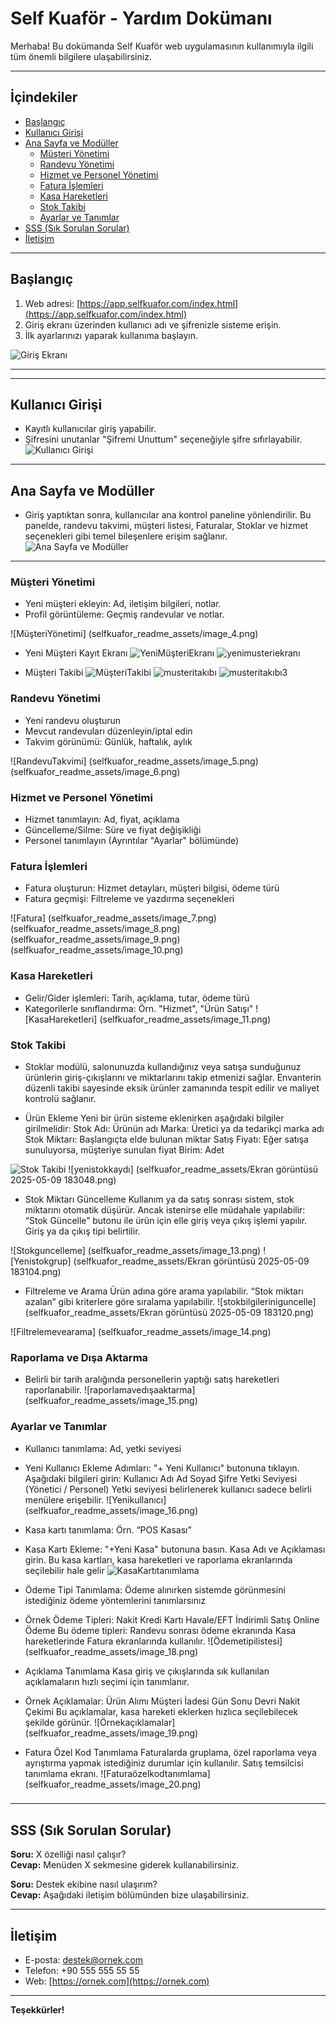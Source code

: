 # Self Kuaför - Yardım Dokümanı

Merhaba! Bu dokümanda Self Kuaför web uygulamasının kullanımıyla ilgili tüm önemli bilgilere ulaşabilirsiniz.

---

## İçindekiler

- [Başlangıç](#başlangıç)
- [Kullanıcı Girişi](#kullanıcı-girişi)
- [Ana Sayfa ve Modüller](#ana-sayfa-ve-modüller)
  - [Müşteri Yönetimi](#müşteri-yönetimi)
  - [Randevu Yönetimi](#randevu-yönetimi)
  - [Hizmet ve Personel Yönetimi](#hizmet-ve-personel-yönetimi)
  - [Fatura İşlemleri](#fatura-işlemleri)
  - [Kasa Hareketleri](#kasa-hareketleri)
  - [Stok Takibi](#stok-takibi)
  - [Ayarlar ve Tanımlar](#ayarlar-ve-tanımlar)
- [SSS (Sık Sorulan Sorular)](#sss-sık-sorulan-sorular)
- [İletişim](#iletişim)

---

## Başlangıç

1. Web adresi: [https://app.selfkuafor.com/index.html](https://app.selfkuafor.com/index.html)
2. Giriş ekranı üzerinden kullanıcı adı ve şifrenizle sisteme erişin.
3. İlk ayarlarınızı yaparak kullanıma başlayın.

![Giriş Ekranı](selfkuafor_readme_assets/image_1.png)

---



---

## Kullanıcı Girişi

- Kayıtlı kullanıcılar giriş yapabilir.
- Şifresini unutanlar "Şifremi Unuttum" seçeneğiyle şifre sıfırlayabilir.
![Kullanıcı Girişi](selfkuafor_readme_assets/image_2.png)

---

## Ana Sayfa ve Modüller
- Giriş yaptıktan sonra, kullanıcılar ana kontrol paneline yönlendirilir. Bu panelde, randevu takvimi, müşteri listesi, Faturalar, Stoklar ve hizmet seçenekleri gibi temel bileşenlere erişim sağlanır.
![Ana Sayfa ve Modüller](selfkuafor_readme_assets/image_3.png)

---

### Müşteri Yönetimi

- Yeni müşteri ekleyin: Ad, iletişim bilgileri, notlar.
- Profil görüntüleme: Geçmiş randevular ve notlar.

![MüşteriYönetimi]
(selfkuafor_readme_assets/image_4.png)
- Yeni Müşteri Kayıt Ekranı
![YeniMüşteriEkranı](selfkuafor_readme_assets/eg_1.png)
![yenimusteriekranı](selfkuafor_readme_assets/eg_2.png)

- Müşteri Takibi
![MüşteriTakibi](selfkuafor_readme_assets/eg_3.png)
![musteritakıbı](selfkuafor_readme_assets/eg_4.png)
![musteritakıbı3](selfkuafor_readme_assets/eg_5.png)

### Randevu Yönetimi

- Yeni randevu oluşturun
- Mevcut randevuları düzenleyin/iptal edin
- Takvim görünümü: Günlük, haftalık, aylık

![RandevuTakvimi]
(selfkuafor_readme_assets/image_5.png)
(selfkuafor_readme_assets/image_6.png)


### Hizmet ve Personel Yönetimi

- Hizmet tanımlayın: Ad, fiyat, açıklama
- Güncelleme/Silme: Süre ve fiyat değişikliği
- Personel tanımlayın (Ayrıntılar "Ayarlar" bölümünde)

### Fatura İşlemleri

- Fatura oluşturun: Hizmet detayları, müşteri bilgisi, ödeme türü
- Fatura geçmişi: Filtreleme ve yazdırma seçenekleri

![Fatura]
(selfkuafor_readme_assets/image_7.png)
(selfkuafor_readme_assets/image_8.png)
(selfkuafor_readme_assets/image_9.png)
(selfkuafor_readme_assets/image_10.png)
### Kasa Hareketleri

- Gelir/Gider işlemleri: Tarih, açıklama, tutar, ödeme türü
- Kategorilerle sınıflandırma: Örn. "Hizmet", "Ürün Satışı"
![KasaHareketleri]
(selfkuafor_readme_assets/image_11.png)

### Stok Takibi

- Stoklar modülü, salonunuzda kullandığınız veya satışa sunduğunuz ürünlerin giriş-çıkışlarını ve miktarlarını takip etmenizi sağlar. Envanterin düzenli takibi sayesinde eksik ürünler zamanında tespit edilir ve maliyet kontrolü sağlanır.

- Ürün Ekleme
Yeni bir ürün sisteme eklenirken aşağıdaki bilgiler girilmelidir:
Stok Adı: Ürünün adı
Marka: Üretici ya da tedarikçi marka adı
Stok Miktarı: Başlangıçta elde bulunan miktar
Satış Fiyatı: Eğer satışa sunuluyorsa, müşteriye sunulan fiyat
Birim: Adet

![Stok Takibi](selfkuafor_readme_assets/image_12.png)
![yenistokkaydı]
(selfkuafor_readme_assets/Ekran görüntüsü 2025-05-09 183048.png)
- Stok Miktarı Güncelleme
Kullanım ya da satış sonrası sistem, stok miktarını otomatik düşürür.
Ancak istenirse elle müdahale yapılabilir:
“Stok Güncelle” butonu ile ürün için elle giriş veya çıkış işlemi yapılır.
Giriş ya da çıkış tipi belirtilir.

![Stokguncelleme]
(selfkuafor_readme_assets/image_13.png)
![Yenistokgrup]
(selfkuafor_readme_assets/Ekran görüntüsü 2025-05-09 183104.png)
- Filtreleme ve Arama
Ürün adına göre arama yapılabilir.
“Stok miktarı azalan” gibi kriterlere göre sıralama yapılabilir.
![stokbilgileriniguncelle]
(selfkuafor_readme_assets/Ekran görüntüsü 2025-05-09 183120.png)

![Filtrelemevearama]
(selfkuafor_readme_assets/image_14.png)



### Raporlama ve Dışa Aktarma

- Belirli bir tarih aralığında personellerin yaptığı satış hareketleri raporlanabilir.
![raporlamavedışaaktarma]
(selfkuafor_readme_assets/image_15.png)

### Ayarlar ve Tanımlar

- Kullanıcı tanımlama: Ad, yetki seviyesi
- Yeni Kullanıcı Ekleme Adımları:
"+ Yeni Kullanıcı" butonuna tıklayın.
Aşağıdaki bilgileri girin:
Kullanıcı Adı
Ad Soyad
Şifre
Yetki Seviyesi (Yönetici / Personel)
Yetki seviyesi belirlenerek kullanıcı sadece belirli menülere erişebilir.
![Yenikullanıcı]
(selfkuafor_readme_assets/image_16.png)


- Kasa kartı tanımlama: Örn. “POS Kasası”
- Kasa Kartı Ekleme:
"+Yeni Kasa" butonuna basın.
Kasa Adı ve Açıklaması girin.
Bu kasa kartları, kasa hareketleri ve raporlama ekranlarında seçilebilir hale gelir 
![KasaKartıtanımlama](selfkuafor_readme_assets/image_17.png)

- Ödeme Tipi Tanımlama:
Ödeme alınırken sistemde görünmesini istediğiniz ödeme yöntemlerini tanımlarsınız

- Örnek Ödeme Tipleri:
Nakit
Kredi Kartı
Havale/EFT
İndirimli Satış
Online Ödeme
Bu ödeme tipleri:
Randevu sonrası ödeme ekranında
Kasa hareketlerinde
Fatura ekranlarında kullanılır.
![Ödemetipilistesi]
(selfkuafor_readme_assets/image_18.png)

- Açıklama Tanımlama
Kasa giriş ve çıkışlarında sık kullanılan açıklamaların hızlı seçimi için tanımlanır.
- Örnek Açıklamalar:
Ürün Alımı
Müşteri İadesi
Gün Sonu Devri
Nakit Çekimi
Bu açıklamalar, kasa hareketi eklerken hızlıca seçilebilecek şekilde görünür.
![Örnekaçıklamalar]
(selfkuafor_readme_assets/image_19.png)

- Fatura Özel Kod Tanımlama
Faturalarda gruplama, özel raporlama veya ayrıştırma yapmak istediğiniz durumlar için kullanılır.
Satış temsilcisi tanımlama ekranı.
![Faturaözelkodtanımlama]
(selfkuafor_readme_assets/image_20.png)









###

---

## SSS (Sık Sorulan Sorular)

**Soru:** X özelliği nasıl çalışır?  
**Cevap:** Menüden X sekmesine giderek kullanabilirsiniz.

**Soru:** Destek ekibine nasıl ulaşırım?  
**Cevap:** Aşağıdaki iletişim bölümünden bize ulaşabilirsiniz.

---

## İletişim

- E-posta: destek@ornek.com
- Telefon: +90 555 555 55 55
- Web: [https://ornek.com](https://ornek.com)

---

**Teşekkürler!**
